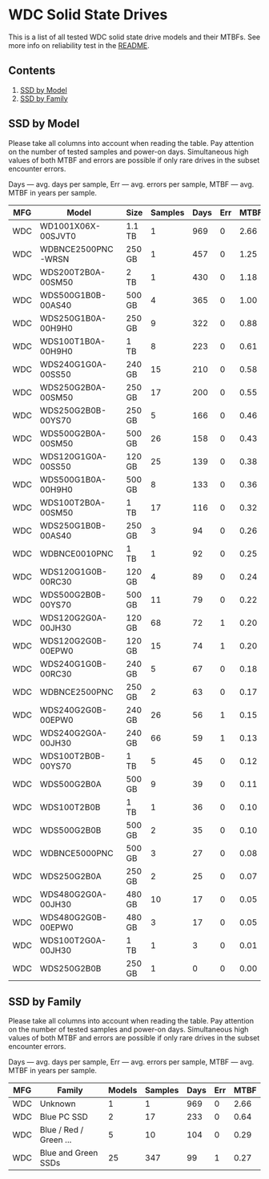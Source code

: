 WDC Solid State Drives
======================

This is a list of all tested WDC solid state drive models and their MTBFs. See
more info on reliability test in the [README](https://github.com/linuxhw/SMART).

Contents
--------

1. [ SSD by Model  ](#ssd-by-model)
2. [ SSD by Family ](#ssd-by-family)

SSD by Model
------------

Please take all columns into account when reading the table. Pay attention on the
number of tested samples and power-on days. Simultaneous high values of both MTBF
and errors are possible if only rare drives in the subset encounter errors.

Days   — avg. days per sample,
Err    — avg. errors per sample,
MTBF   — avg. MTBF in years per sample.

| MFG       | Model              | Size   | Samples | Days  | Err   | MTBF   |
|-----------|--------------------|--------|---------|-------|-------|--------|
| WDC       | WD1001X06X-00SJVT0 | 1.1 TB | 1       | 969   | 0     | 2.66   |
| WDC       | WDBNCE2500PNC-WRSN | 250 GB | 1       | 457   | 0     | 1.25   |
| WDC       | WDS200T2B0A-00SM50 | 2 TB   | 1       | 430   | 0     | 1.18   |
| WDC       | WDS500G1B0B-00AS40 | 500 GB | 4       | 365   | 0     | 1.00   |
| WDC       | WDS250G1B0A-00H9H0 | 250 GB | 9       | 322   | 0     | 0.88   |
| WDC       | WDS100T1B0A-00H9H0 | 1 TB   | 8       | 223   | 0     | 0.61   |
| WDC       | WDS240G1G0A-00SS50 | 240 GB | 15      | 210   | 0     | 0.58   |
| WDC       | WDS250G2B0A-00SM50 | 250 GB | 17      | 200   | 0     | 0.55   |
| WDC       | WDS250G2B0B-00YS70 | 250 GB | 5       | 166   | 0     | 0.46   |
| WDC       | WDS500G2B0A-00SM50 | 500 GB | 26      | 158   | 0     | 0.43   |
| WDC       | WDS120G1G0A-00SS50 | 120 GB | 25      | 139   | 0     | 0.38   |
| WDC       | WDS500G1B0A-00H9H0 | 500 GB | 8       | 133   | 0     | 0.36   |
| WDC       | WDS100T2B0A-00SM50 | 1 TB   | 17      | 116   | 0     | 0.32   |
| WDC       | WDS250G1B0B-00AS40 | 250 GB | 3       | 94    | 0     | 0.26   |
| WDC       | WDBNCE0010PNC      | 1 TB   | 1       | 92    | 0     | 0.25   |
| WDC       | WDS120G1G0B-00RC30 | 120 GB | 4       | 89    | 0     | 0.24   |
| WDC       | WDS500G2B0B-00YS70 | 500 GB | 11      | 79    | 0     | 0.22   |
| WDC       | WDS120G2G0A-00JH30 | 120 GB | 68      | 72    | 1     | 0.20   |
| WDC       | WDS120G2G0B-00EPW0 | 120 GB | 15      | 74    | 1     | 0.20   |
| WDC       | WDS240G1G0B-00RC30 | 240 GB | 5       | 67    | 0     | 0.18   |
| WDC       | WDBNCE2500PNC      | 250 GB | 2       | 63    | 0     | 0.17   |
| WDC       | WDS240G2G0B-00EPW0 | 240 GB | 26      | 56    | 1     | 0.15   |
| WDC       | WDS240G2G0A-00JH30 | 240 GB | 66      | 59    | 1     | 0.13   |
| WDC       | WDS100T2B0B-00YS70 | 1 TB   | 5       | 45    | 0     | 0.12   |
| WDC       | WDS500G2B0A        | 500 GB | 9       | 39    | 0     | 0.11   |
| WDC       | WDS100T2B0B        | 1 TB   | 1       | 36    | 0     | 0.10   |
| WDC       | WDS500G2B0B        | 500 GB | 2       | 35    | 0     | 0.10   |
| WDC       | WDBNCE5000PNC      | 500 GB | 3       | 27    | 0     | 0.08   |
| WDC       | WDS250G2B0A        | 250 GB | 2       | 25    | 0     | 0.07   |
| WDC       | WDS480G2G0A-00JH30 | 480 GB | 10      | 17    | 0     | 0.05   |
| WDC       | WDS480G2G0B-00EPW0 | 480 GB | 3       | 17    | 0     | 0.05   |
| WDC       | WDS100T2G0A-00JH30 | 1 TB   | 1       | 3     | 0     | 0.01   |
| WDC       | WDS250G2B0B        | 250 GB | 1       | 0     | 0     | 0.00   |

SSD by Family
-------------

Please take all columns into account when reading the table. Pay attention on the
number of tested samples and power-on days. Simultaneous high values of both MTBF
and errors are possible if only rare drives in the subset encounter errors.

Days   — avg. days per sample,
Err    — avg. errors per sample,
MTBF   — avg. MTBF in years per sample.

| MFG       | Family                 | Models | Samples | Days  | Err   | MTBF   |
|-----------|------------------------|--------|---------|-------|-------|--------|
| WDC       | Unknown                | 1      | 1       | 969   | 0     | 2.66   |
| WDC       | Blue PC SSD            | 2      | 17      | 233   | 0     | 0.64   |
| WDC       | Blue / Red / Green ... | 5      | 10      | 104   | 0     | 0.29   |
| WDC       | Blue and Green SSDs    | 25     | 347     | 99    | 1     | 0.27   |
